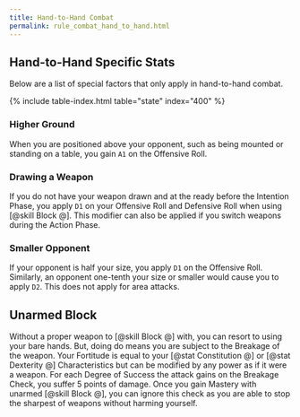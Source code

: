 ```yaml
---
title: Hand-to-Hand Combat
permalink: rule_combat_hand_to_hand.html
---
```


## Hand-to-Hand Specific Stats
Below are a list of special factors that only apply in hand-to-hand combat.

{% include table-index.html table="state" index="400" %}

### Higher Ground
When you are positioned above your opponent, such as being mounted or standing on a table, you gain `A1` on the Offensive Roll.

### Drawing a Weapon
If you do not have your weapon drawn and at the ready before the Intention Phase, you apply `D1` on your Offensive Roll and Defensive Roll when using [@skill Block @]. This modifier can also be applied if you switch weapons during the Action Phase.

### Smaller Opponent
If your opponent is half your size, you apply `D1` on the Offensive Roll. Similarly, an opponent one-tenth your size or smaller would cause you to apply `D2`. This does not apply for area attacks.

## Unarmed Block
Without a proper weapon to [@skill Block @] with, you can resort to using your bare hands. But, doing do means you are subject to the Breakage of the weapon. Your Fortitude is equal to your [@stat Constitution @] or [@stat Dexterity @] Characteristics but can be modified by any power as if it were a weapon. For each Degree of Success the attack gains on the Breakage Check, you suffer 5 points of damage. Once you gain Mastery with unarmed [@skill Block @], you can ignore this check as you are able to stop the sharpest of weapons without harming yourself.
